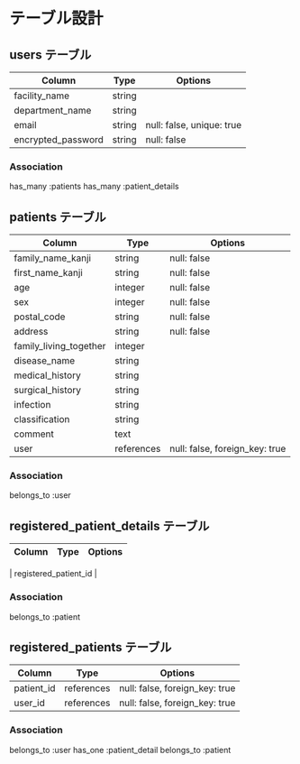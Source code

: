 # テーブル設計

##  users テーブル
| Column              | Type       | Options                    |
| ------------------- | ---------- | -------------------------- |
| facility_name       | string     |                            |
| department_name     | string     |                            |
| email               | string     | null: false, unique: true  |
| encrypted_password  | string     | null: false                |

### Association
has_many :patients
has_many :patient_details

##  patients テーブル
| Column                 | Type          | Options                        |
| ---------------------- | ------------- | ------------------------------ |
| family_name_kanji      | string        | null: false                    |
| first_name_kanji       | string        | null: false                    |
| age                    | integer       | null: false                    |
| sex                    | integer       | null: false                    |
| postal_code            | string        | null: false                    |
| address                | string        | null: false                    |
| family_living_together | integer       |                                |
| disease_name           | string        |                                |
| medical_history        | string        |                                |
| surgical_history       | string        |                                |
| infection              | string        |                                |
| classification         | string        |                                |
| comment                | text          |                                |
| user                   | references    | null: false, foreign_key: true |

### Association
belongs_to :user

##  registered_patient_details テーブル
| Column                 | Type       | Options                        |
| ---------------------- | ---------- | ------------------------------ |

| registered_patient_id  |       


### Association
belongs_to :patient

##  registered_patients テーブル
| Column             | Type         | Options                        |
| ------------------ | ------------ | ------------------------------ |
| patient_id         | references   | null: false, foreign_key: true |
| user_id            | references   | null: false, foreign_key: true |


### Association
belongs_to :user
has_one :patient_detail
belongs_to :patient
